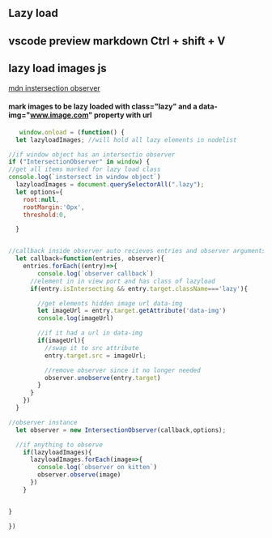 ## Lazy load

## vscode preview markdown Ctrl + shift + V
## lazy load images js
[mdn instersection observer](https://developer.mozilla.org/en-US/docs/Web/API/Intersection_Observer_API#creating_an_intersection_observer)


#### mark images to be lazy loaded with class="lazy" and a data-img="www.image.com" property with url 
```js
   window.onload = (function() {
  let lazyloadImages; //will hold all lazy elements in nodelist

//if window object has an intersectio observer
if ("IntersectionObserver" in window) {
//get all items marked for lazy load class
console.log(`instersect in window object`)
  lazyloadImages = document.querySelectorAll(".lazy");
  let options={
    root:null,
    rootMargin:'0px',
    threshold:0,

  }


//callback inside observer auto recieves entries and observer arguments
  let callback=function(entries, observer){
    entries.forEach((entry)=>{
        console.log(`observer callback`)
      //element in in view port and has class of lazyload
      if(entry.isIntersecting && entry.target.className==='lazy'){

        //get elements hidden image url data-img
        let imageUrl = entry.target.getAttribute('data-img')
        console.log(imageUrl)

        //if it had a url in data-img
        if(imageUrl){
          //swap it to src attribute
          entry.target.src = imageUrl;

          //remove observer since it no longer needed
          observer.unobserve(entry.target)
        }
      }
    })
  }

//observer instance
  let observer = new IntersectionObserver(callback,options);

  //if anything to observe
    if(lazyloadImages){
      lazyloadImages.forEach(image=>{
        console.log(`observer on kitten`)
        observer.observe(image)
      })
    }


} 

})
```